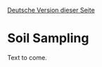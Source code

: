 [Deutsche Version dieser Seite](https://github.com/FLMRobert/CitizenSensor/wiki/CS_Usage_SoilSampling-DE)

# Soil Sampling #

Text to come.
